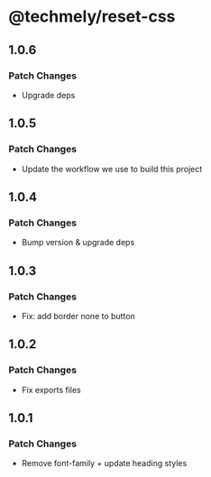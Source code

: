 # @techmely/reset-css

## 1.0.6

### Patch Changes

- Upgrade deps

## 1.0.5

### Patch Changes

- Update the workflow we use to build this project

## 1.0.4

### Patch Changes

- Bump version & upgrade deps

## 1.0.3

### Patch Changes

- Fix: add border none to button

## 1.0.2

### Patch Changes

- Fix exports files

## 1.0.1

### Patch Changes

- Remove font-family + update heading styles
